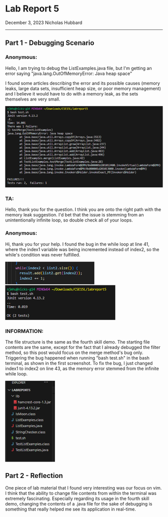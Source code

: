 # __Lab Report 5__
December 3, 2023
Nicholas Hubbard

------------
## Part 1 - Debugging Scenario  
### Anonymous:  

Hello, I am trying to debug the ListExamples.java file, but I'm getting an error saying "java.lang.OutOfMemoryError: Java heap space"  

I found some articles describing the error and its possible causes (memory leaks, large data sets, insufficient heap size, or poor memory management) and I believe it would have to do with a memory leak, as the sets themselves are very small.

![s1](s1.png)  


### TA:  

Hello, thank you for the question. I think you are onto the right path with the memory leak suggestion. I'd bet that the issue is stemming from an unintentionally infinite loop, so double check all of your loops.  


### Anonymous:  

Hi, thank you for your help. I found the bug in the while loop at line 41, where the index1 variable was being incremented instead of index2, so the while's condition was never fulfilled.  

![s2](s2.png)  
![s3](s3.png)  

### INFORMATION:  
The file structure is the same as the fourth skill demo. The starting file contents are the same, except for the fact that I already debugged the filter method, so this post would focus on the merge method's bug only. Triggering the bug happened when running "bash test.sh" in the bash terminal, as shown in the first screenshot. To fix the bug, I just changed index1 to index2 on line 43, as the memory error stemmed from the infinite while loop.

![s4](s4.png)

## Part 2 - Reflection
One piece of lab material that I found very interesting was our focus on vim. I think that the ability to change file contents from within the terminal was extremely fascinating. Especially regarding its usage in the fourth skill demo, changing the contents of a .java file for the sake of debugging is something that really helped me see its application in real-time.
